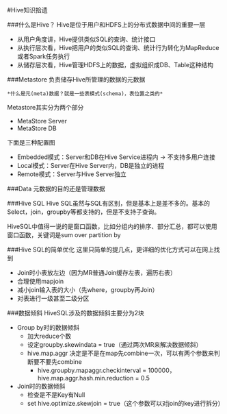 #Hive知识拾遗

###什么是Hive？
Hive是位于用户和HDFS上的分布式数据中间的重要一层
+ 从用户角度讲，Hive提供类似SQL的查询、统计接口
+ 从执行层次看，Hive把用户的类似SQL的查询、统计行为转化为MapReduce或者Spark任务执行
+ 从储存层次看，Hive管理HDFS上的数据，虚拟组织成DB、Table这种结构

###Metastore
负责储存Hive所管理的数据的元数据

	*什么是元(meta)数据？就是一些表模式(schema)，表位置之类的*
Metastore其实分为两个部分
+ MetaStore Server
+ MetaStore DB

下面是三种配置图
+ Embedded模式：Server和DB在Hive Service进程内 -> 不支持多用户连接
+ Local模式：Server在Hive Server内，DB是独立的进程
+ Remote模式：Server与Hive Server独立

###Data
元数据的目的还是管理数据

###Hive SQL
Hive SQL虽然与SQL有区别，但是基本上是差不多的。基本的Select，join，groupby等都支持的，但是不支持子查询。

HiveSQL中值得一说的是窗口函数，比如分组内的排序、部分汇总，都可以使用窗口函数，关键词是sum over partition by 

###Hive SQL的简单优化
这里只简单的提几点，更详细的优化方式可以在网上找到
+ Join时小表放左边（因为MR普通Join缓存左表，遍历右表）
+ 合理使用mapjoin
+ 减小join输入表的大小（先where，groupby再Join）
+ 对表进行一级甚至二级分区
	
###数据倾斜
HiveSQL涉及的数据倾斜主要分为2块
+ Group by时的数据倾斜
	+ 加大reduce个数
	+ 设定groupby.skewindata = true（通过两次MR来解决数据倾斜）
	+ hive.map.aggr 决定是不是在map先combine一次，可以有两个参数来判断要不要先combine
		+ hive.groupby.mapaggr.checkinterval = 100000，hive.map.aggr.hash.min.reduction = 0.5
+ Join时的数据倾斜
	+ 检查是不是Key有Null
	+ set hive.optimize.skewjoin = true（这个参数可以对join的key进行拆分）





  
	
	
